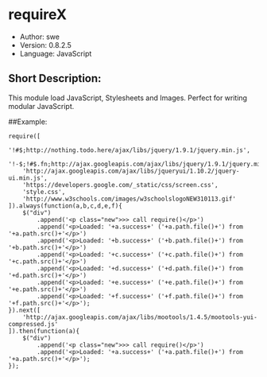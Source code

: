 # requireX
* Author: swe
* Version: 0.8.2.5
* Language: JavaScript

## Short Description:
This module load JavaScript, Stylesheets and Images. Perfect for writing modular JavaScript.


##Example:

	require([
		'!#$;http://nothing.todo.here/ajax/libs/jquery/1.9.1/jquery.min.js',
		'!-$;!#$.fn;http://ajax.googleapis.com/ajax/libs/jquery/1.9.1/jquery.min.js',
		'http://ajax.googleapis.com/ajax/libs/jqueryui/1.10.2/jquery-ui.min.js',
		'https://developers.google.com/_static/css/screen.css',
		'style.css',
		'http://www.w3schools.com/images/w3schoolslogoNEW310113.gif'
	]).always(function(a,b,c,d,e,f){
		$("div")
			.append('<p class="new">>> call require()</p>')
			.append('<p>Loaded: '+a.success+' ('+a.path.file()+') from '+a.path.src()+'</p>')
			.append('<p>Loaded: '+b.success+' ('+b.path.file()+') from '+b.path.src()+'</p>')
			.append('<p>Loaded: '+c.success+' ('+c.path.file()+') from '+c.path.src()+'</p>')
			.append('<p>Loaded: '+d.success+' ('+d.path.file()+') from '+d.path.src()+'</p>')
			.append('<p>Loaded: '+e.success+' ('+e.path.file()+') from '+e.path.src()+'</p>')
			.append('<p>Loaded: '+f.success+' ('+f.path.file()+') from '+f.path.src()+'</p>');
	}).next([
		'http://ajax.googleapis.com/ajax/libs/mootools/1.4.5/mootools-yui-compressed.js'
	]).then(function(a){
		$("div")
			.append('<p class="new">>> call require()</p>')
			.append('<p>Loaded: '+a.success+' ('+a.path.file()+') from '+a.path.src()+'</p>');
	});


